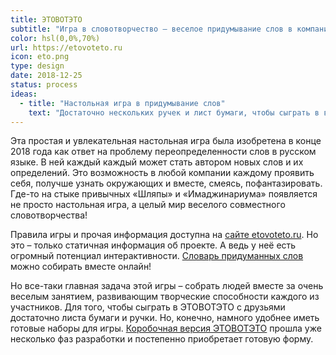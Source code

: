 ```yaml
---
title: ЭТОВОТЭТО
subtitle: "Игра в словотворчество — веселое придумывание слов в компании"
color: hsl(0,0%,70%)
url: https://etovoteto.ru
icon: eto.png
type: design
date: 2018-12-25
status: process
ideas:
  - title: "Настольная игра в придумывание слов"
    text: "Достаточно нескольких ручек и лист бумаги, чтобы сыграть в веселую игру в слова в компании от трех человек"
---
```


Эта простая и увлекательная настольная игра была изобретена в конце 2018 года как ответ на проблему переопределенности слов в русском языке. В ней каждый каждый может стать автором новых слов и их определений. Это возможность в любой компании каждому проявить себя, получше узнать окружающих и вместе, смеясь, пофантазировать. Где-то на стыке привычных «Шляпы» и «Имаджинариума» появляется не просто настольная игра, а целый мир веселого совместного словотворчества!

Правила игры и прочая информация доступна на [сайте etovoteto.ru](./ru/index.md). Но это – только статичная информация об проекте. А ведь у неё есть огромный потенциал интерактивности. [Словарь придуманных слов](./app/index.md) можно собирать вместе онлайн!

Но все-таки главная задача этой игры – собрать людей вместе за очень веселым занятием, развивающим творческие способности каждого из участников. Для того, чтобы сыграть в ЭТОВОТЭТО с друзьями достаточно листа бумаги и ручки. Но, конечно, намного удобнее иметь готовые наборы для игры. [Коробочная версия ЭТОВОТЭТО](./box/index.md) прошла уже несколько фаз разработки и постепенно приобретает готовую форму.
